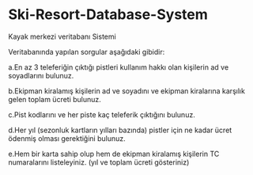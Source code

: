 # Ski-Resort-Database-System
Kayak merkezi veritabanı Sistemi

Veritabanında yapılan sorgular aşağıdaki gibidir:

a.En az 3 teleferiğin çıktığı pistleri kullanım hakkı olan kişilerin ad ve soyadlarını bulunuz.

b.Ekipman kiralamış kişilerin ad ve soyadını ve ekipman kiralarına karşılık gelen toplam ücreti 
bulunuz.

c.Pist kodlarını ve her piste kaç teleferik çıktığını bulunuz.

d.Her yıl (sezonluk kartların yılları bazında) pistler için ne kadar ücret ödenmiş olması 
gerektiğini bulunuz.

e.Hem bir karta sahip olup hem de ekipman kiralamış kişilerin TC numaralarını listeleyiniz. 
(yıl ve toplam ücreti gösteriniz)
